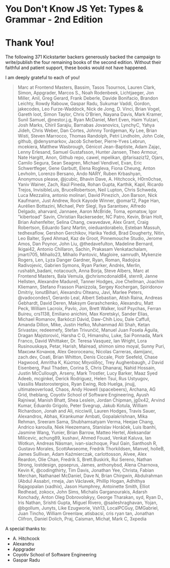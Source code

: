 # You Don't Know JS Yet: Types & Grammar - 2nd Edition
# Thank You!

The following 371 Kickstarter backers generously backed the campaign to write/publish the four remaining books of the second edition. Without their faithful and patient support, these books would not have happened.

I am deeply grateful to each of you!

> Marc at Frontend Masters, Bassim, Tasos Tsournos, Lauren Clark, Simon, Appgrader, Marcos S., Noah Rodenbeek, Lichtjaeger, Jon Miller, Anil, Greg Gerard, Frank Deberle, Davide Bonifacio, Brandon Leichty, Rowdy Rabouw, Gaspar Radu, Sukumar Vaddi, Gordon, jakecodes, Leo Furze-Waddock, Nick de Jong, D. Vinci, Brian Vogel, Gareth loot, Simon Taylor, Chris O’Brien, Nayana Davis, Mark Kramer, Sunil Samuel, @nestor.j.g, Ryan McDaniel, Mert Even, Haim Yulzari, Josh Marks, Chiril Sarajiu, Barnabas Jovanovics, LynchyC, Yahya Jideh, Chris Weber, Dan Cortes, Johnny Tordgeman, Ky Lee, Brian Wisti, Steven Marrocco, Thomas Randolph, Petri Lindholm, John Cole, github, @denysmarkov, Jacob Scherber, Pierre-Yves Lebrun, mcekiera, Matthew Wasbrough, Génicot Jean-Baptiste, Adam Zając, Lenny Erlesand, Samuel Gustafsson, Hunter Jansen, Theo Armour, Nate Hargitt, Anon, Github repo, cawel, mpelikan, @farisaziz12, Ojars, Camilo Segura, Sean Seagren, Michael Vendivel, Evan, Eric Schwertfeger, Gene Garbutt, Elena Rogleva, Fiona Cheung, Anton Levholm, Lorenzo Bersano, Ando NARY, Ruben Krbashyan, Anonymous please, @jcubic, Bhavin Dave, A. Hitchcock, H0rn0chse, Yaniv Wainer, Zach, Raúl Pineda, Rohan Gupta, Karthik, Kapil, Ricardo Trejos, InvisibleLuis, BruceRobertson, Neil Lupton, Chris Schweda, Luca Mezzalira, antonio molinari, David Pinezich, Jon Barson, Nick Kaufmann, Just Andrew, Rock Kayode Winner, @omar12, Page Han, Aurélien Bottazini, Michael, Petr Siegl, Ilya Sarantsev, Alfredo Delgado, aharvard, Jannaee, Aaron McBride, Toma, epmatsw, Igor "kibertoad" Savin, Christian Rackerseder, NC Patro, Kevin, Brian Holt, Brian Ashenfelter, Selina Chang, cwavedave, Alex Grant, Craig Robertson, Eduardo Sanz Martin, oieduardorabelo, Esteban Massuh, tedhexaflow, Gershon Gerchikov, Harika Yedidi, Brad Dougherty, Nitin, Leo Balter, Syed Ahmad, Kaz de Groot, Pinnemouche Studio, Jerome Amos, Dan Poynor, John Liu, @thedavefulton, Madeline Bernard, Ikigai42, Antonio Chillaron, Sachin, Prakasam Venkatachalam, jmarti705, Mihailo23, Mihailo Pantovic, Magloire, samrudh, Mykenzie Rogers, Len, Lyza Danger Gardner, Ryan, Roman, Radojica Radivojevic, Gabrien Symons, Ryan Parker, Andrés, Merlin, rushabh_badani, notacouch, Anna Borja, Steve Albers, Marc at Frontend Masters, Bala Vemula, @chrismcdonald84, stern9, Janne Hellsten, Alexandre Madurell, Tanner Hodges, Joe Chellman, Joachim Kliemann, Stefano Frasson Pianizzola, Sergey Kochergan, Spiridonov Dmitriy, IonutBihari, Alexandru Olteanu, Javi, Marlee Peters, @vadocondes1, Gerardo Leal, Albert Sebastian, Atish Raina, Andreas Gebhardt, David Deren, Maksym Gerashchenko, Alexandru, Matt Peck, William Lacroix, Pavlo, Jon, Brett Walker, Iosif Psychas, Ferran Buireu, crs1138, Emiliano anichini, Max Koretskyi, Sander Elias, Michael Romanov, Barkóczi Dávid, Daw-Chih Liou, Dale Caffull, Amanda Dillon, Mike, Justin Hefko, Muhammad Ali Shah, Ketan Srivastav, redeemefy, Stefan Trivunčić, Manuel Juan Fosela Águila, Dragan Majstorović, Harsha C G, Himanshu, Luke, Sai Ponnada, Mark Franco, David Whittaker, Dr. Teresa Vasquez, Ian Wright, Lora Rusinouskaya, Petar, Harish, Mairead, shimon simo moyal, Sunny Puri, Максим Кочанов, Alex Georoceanu, Nicolas Carreras, damijanc, zach.dev, Coati, Brian Whitton, Denis Ciccale, Piotr Seefeld, Chase Hagwood, Amritha K, Κώστας Μηναϊδης, Trey Aughenbaugh, J David Eisenberg, Paul Thaden, Corina S, Chris Dhanaraj, Nahid Hossain, Justin McCullough, Arseny, Mark Trostler, Lucy Barker, Maaz Syed Adeeb, mcginkel, Derick Rodriguez, Helen Tsui, Rus Ustyugov, Vassilis Mastorostergios, Ryan Ewing, Rob Huelga, jinujj, ultimateoverload, Chaos, Andy Howell (spacebeers), Archana, AG Grid, theblang, Coyotiv School of Software Engineering, Ayush Rajniwal, Manish Bhatt, Shea Leslein, Jordan Chipman, jg0x42, Arvind Kumar, Eduardo Grigolo, Peter Svegrup, Jakub Kotula, William Richardson, Jonah and Ali, nicciwill, Lauren Hodges, Travis Sauer, Alexandros, Abhas, Kirankumar Ambati, Gopalakrishnan, Mika Rehman, Sreeram Sama, Shubhamsatyam Verma, Heejae Chang, Andrico karoulla, Niek Heezemans, Stanislav Horáček, Luis Ibanhi, Jasmine Wang, Yunier, Brian Barrow, Matteo Hertel, Aleksandar Milicevic, achung89, kushavi, Ahmed Fouad, Venkat Kaluva, Ian Wotkun, Andreas Näsman, ivan-siachoque, Paul Gain, Santhosh R, Gustavo Morales, ScottAwseome, Fredrik Thorkildsen, Manvel, holleB, James Sullivan, Adam Kaźmierczak, carlottosson, Alvee, Alex Reardon, Olie Chan, Fredrik S, Brett.Buskirk, Rui Sereno, Nathan Strong, lostdesign, ppseprus, James, anthonybsd, Alena Charnova, Kevin K, @codingthirty, Tim Davis, Jonathan Yee, Christa, Fabian Merchan, Nathanael McDaniel, Dave N, Brian Chirgwin, Abdulrahman (Abdu) Assabri, rmeja, Jan Václavek, Phillip Hogan, Adhithya Rajagopalan (xadhix), Jason Humphrey, Antoinette Smith, Elliot Redhead, zokocx, John Sims, Michalis Garganourakis, Adarsh Konchady, Anton Oleg Dobrovolskyy, George Tharakan, syd, Ryan D., Iris Nathan, Srishti Gupta, Miguel Rivero, @saileshraghavan, Yojan, @bgollum, Junyts, Like Ezugworie, Vsh13, LocalPCGuy, DMGabriel, Juan Tincho, William Greenlaw, atisbacsi, cris ryan tan, Jonathan Clifron, Daniel Dolich, Praj, Caisman, Michał, Mark C, 3xpedia

A special thanks to:

* A. Hitchcock
* Alexandru
* Appgrader
* Coyotiv School of Software Engineering
* Gaspar Radu

